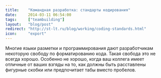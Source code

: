 ```yaml
---
title:    "Командная разработка: стандарты кодирования"
date:     2014-03-11 06:54:00
tags:     ["teambuilding"]
layout:   "blog/post"
redirect: "http://st-lt.ru/blog/working/coding-standards.html"
icon:     "export"
---
```


Многие языки разметки и программирования дают разработчикам некоторую свободу по форматированию кода. Такая свобода это не всегда хорошо. Особенно не хорошо, когда ваш коллега имеет отличные от ваших взгяды на то, как должны быть расставлены фигурные скобки или предпочитает табы вместо пробелов.
